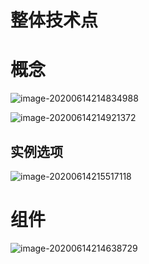 # 整体技术点

# 概念

![image-20200614214834988](https://cdn.jsdelivr.net/gh/hss01248/picbed/pic/image-20200614214834988.png)

![image-20200614214921372](https://cdn.jsdelivr.net/gh/hss01248/picbed/pic/image-20200614214921372.png)

## 实例选项

![image-20200614215517118](C:\Users\Administrator\AppData\Roaming\Typora\typora-user-images\image-20200614215517118.png)



# 组件

![image-20200614214638729](https://cdn.jsdelivr.net/gh/hss01248/picbed/pic/image-20200614214638729.png)

